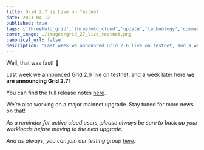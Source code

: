 ```yaml
---
title: Grid 2.7 is Live on Testnet
date: 2021-04-12
published: true
tags: ['threefold_grid','threefold_cloud','update','technology','community']
cover_image: ./images/grid_27_live_testnet.png
canonical_url: false
description: "Last week we announced Grid 2.6 live on testnet, and a week later here we are announcing Grid 2.7!"
---
```


Well, that was fast! 👀

Last week we announced Grid 2.6 live on testnet, and a week later here **we are announcing Grid 2.7!**

You can find the full release notes [here](https://threefold.io/info/cloud#/cloud__release_notes_2_7_0).

We’re also working on a major mainnet upgrade. Stay tuned for more news on that!

*As a reminder for active cloud users, please always be sure to back up your workloads before moving to the next upgrade.*

*And as always, you can join our testing group [here](https://bit.ly/tftesting).*